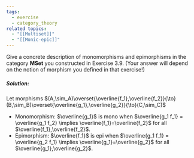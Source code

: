 ```yaml
---
tags:
  - exercise
  - category_theory
related topics:
  - "[[Multiset]]"
  - "[[Monic-epic]]"
---
```

Give a concrete description of monomorphisms and epimorphisms in the category $\mathbf{MSet}$ you constructed in Exercise 3.9. (Your answer will depend on the notion of morphism you defined in that exercise!)
##### Solution:
Let morphisms $(A,\sim_A)\overset{\overline{f_1},\overline{f_2}}{\to} (B,\sim_B)\overset{\overline{g_1},\overline{g_2}}{\to}(C,\sim_C)$
- Monomorphism:
	$\overline{g_1}$ is mono when $\overline{g_1 f_1} = \overline{g_1 f_2} \implies \overline{f_1}=\overline{f_2}$ for all $\overline{f_1},\overline{f_2}$.
- Epimorphism:
	$\overline{f_1}$ is epi when $\overline{g_1 f_1} = \overline{g_2 f_1} \implies \overline{g_1}=\overline{g_2}$ for all $\overline{g_1},\overline{g_2}$.